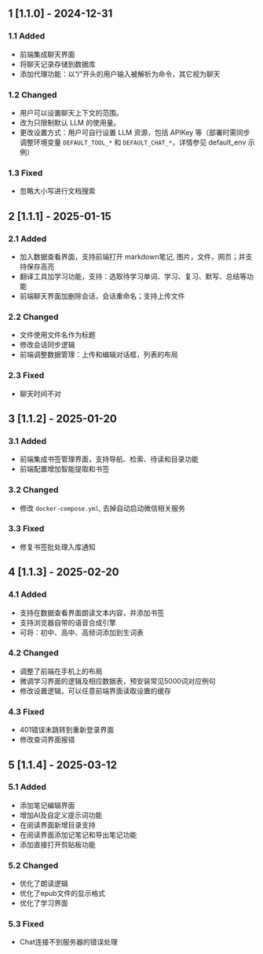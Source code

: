 ## 1 [1.1.0] - 2024-12-31

### 1.1 Added

- 前端集成聊天界面
- 将聊天记录存储到数据库
- 添加代理功能：以“/”开头的用户输入被解析为命令，其它视为聊天

### 1.2 Changed

- 用户可以设置聊天上下文的范围。
- 改为只限制默认 LLM 的使用量。
- 更改设置方式：用户可自行设置 LLM 资源，包括 APIKey 等（部署时需同步调整环境变量 `DEFAULT_TOOL_*` 和 `DEFAULT_CHAT_*`，详情参见 default_env 示例）

### 1.3 Fixed

- 忽略大小写进行文档搜索


## 2 [1.1.1] - 2025-01-15

### 2.1 Added

- 加入数据查看界面，支持前端打开 markdown笔记, 图片，文件，网页；并支持保存高亮
- 翻译工具加学习功能，支持：选取待学习单词、学习、复习、默写、总结等功能
- 前端聊天界面加删除会话，会话重命名；支持上传文件

### 2.2 Changed

- 文件使用文件名作为标题
- 修改会话同步逻辑
- 前端调整数据管理：上传和编辑对话框，列表的布局


### 2.3 Fixed

- 聊天时间不对
 

## 3 [1.1.2] - 2025-01-20

### 3.1 Added

- 前端集成书签管理界面，支持导航、检索、待读和目录功能
- 前端配置增加智能提取和书签

### 3.2 Changed

- 修改 `docker-compose.yml`, 去掉自动启动微信相关服务

### 3.3 Fixed

- 修复书签批处理入库通知


## 4 [1.1.3] - 2025-02-20

### 4.1 Added

- 支持在数据查看界面朗读文本内容，并添加书签
- 支持浏览器自带的语音合成引擎
- 可将：初中、高中、高频词添加到生词表

### 4.2 Changed

- 调整了前端在手机上的布局
- 微调学习界面的逻辑及相应数据表，预安装常见5000词对应例句
- 修改设置逻辑，可以任意前端界面读取设置的缓存

### 4.3 Fixed

- 401错误未跳转到重新登录界面
- 修改查词界面报错


## 5 [1.1.4] - 2025-03-12

### 5.1 Added

- 添加笔记编辑界面
- 增加AI及自定义提示词功能
- 在阅读界面新增目录支持
- 在阅读界面添加记笔记和导出笔记功能
- 添加直接打开剪贴板功能


### 5.2 Changed

- 优化了朗读逻辑
- 优化了epub文件的显示格式
- 优化了学习界面

### 5.3 Fixed

- Chat连接不到服务器的错误处理
